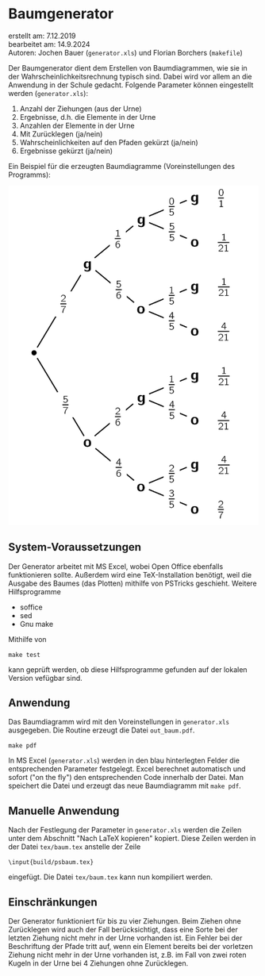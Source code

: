 
Baumgenerator 
=============

erstellt am: 7.12.2019  
bearbeitet am: 14.9.2024  
Autoren: Jochen Bauer (`generator.xls`) und Florian Borchers (`makefile`)

Der Baumgenerator dient dem Erstellen von Baumdiagrammen, wie sie in der Wahrscheinlichkeitsrechnung typisch sind. Dabei wird vor allem an die Anwendung in der Schule gedacht. Folgende Parameter können eingestellt werden (`generator.xls`):

 1. Anzahl der Ziehungen (aus der Urne)
 2. Ergebnisse, d.h. die Elemente in der Urne
 3. Anzahlen der Elemente in der Urne
 4. Mit Zurücklegen (ja/nein)
 5. Wahrscheinlichkeiten auf den Pfaden gekürzt (ja/nein)
 6. Ergebnisse gekürzt (ja/nein)

Ein Beispiel für die erzeugten Baumdiagramme (Voreinstellungen des Programms):

![Beispiel für die erzeugten Baumdiagramme](https://github.com/fborchers/baumgenerator/blob/main/beispielbaum.jpg)

System-Voraussetzungen
----------------------

Der Generator arbeitet mit MS Excel, wobei Open Office ebenfalls funktionieren sollte. Außerdem wird eine TeX-Installation benötigt, weil die Ausgabe des Baumes (das Plotten) mithilfe von PSTricks geschieht. Weitere Hilfsprogramme
  - soffice
  - sed
  - Gnu make

Mithilfe von 
```
make test
```
kann geprüft werden, ob diese Hilfsprogramme gefunden auf der lokalen Version vefügbar sind. 

Anwendung
---------
Das Baumdiagramm wird mit den Voreinstellungen in `generator.xls` ausgegeben. Die Routine erzeugt die Datei `out_baum.pdf`.
```
make pdf
```

In MS Excel (`generator.xls`) werden in den blau hinterlegten Felder die entsprechenden Parameter festgelegt. Excel berechnet automatisch und sofort ("on the fly") den entsprechenden Code innerhalb der Datei. Man speichert die Datei und erzeugt das neue Baumdiagramm mit `make pdf`.


Manuelle Anwendung
------------------
Nach der Festlegung der Parameter in `generator.xls` werden die Zeilen unter dem Abschnitt "Nach LaTeX kopieren" kopiert. Diese Zeilen werden in der Datei `tex/baum.tex` anstelle der Zeile 
```
\input{build/psbaum.tex}
```
eingefügt. Die Datei `tex/baum.tex` kann nun kompiliert werden. 


Einschränkungen
---------------

Der Generator funktioniert für bis zu vier Ziehungen. Beim Ziehen ohne Zurücklegen wird auch der Fall berücksichtigt, dass eine Sorte bei der letzten Ziehung nicht mehr in der Urne vorhanden ist. Ein Fehler bei der Beschriftung der Pfade tritt auf, wenn ein Element bereits bei der vorletzen Ziehung nicht mehr in der Urne vorhanden ist, z.B. im Fall von zwei roten Kugeln in der Urne bei 4 Ziehungen ohne Zurücklegen. 
